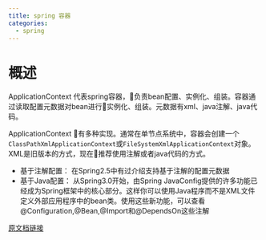 ```yaml
---
title: spring 容器
categories:
  - spring
---
```


# 概述
ApplicationContext 代表spring容器，负责bean配置、实例化、组装。容器通过读取配置元数据对bean进行实例化、组装。元数据有xml、java注解、java代码。

ApplicationContext 有多种实现。通常在单节点系统中，容器会创建一个```ClassPathXmlApplicationContext```或```FileSystemXmlApplicationContext```对象。XML是旧版本的方式，现在推荐使用注解或者java代码的方式。

- 基于注解配置： 在Spring2.5中有过介绍支持基于注解的配置元数据
- 基于Java配置： 从Spring3.0开始，由Spring JavaConfig提供的许多功能已经成为Spring框架中的核心部分。这样你可以使用Java程序而不是XML文件定义外部应用程序中的bean类。使用这些新功能，可以查看@Configuration,@Bean,@Import和@DependsOn这些注解

[原文档链接](https://docs.spring.io/spring/docs/current/spring-framework-reference/core.html#beans-basics)